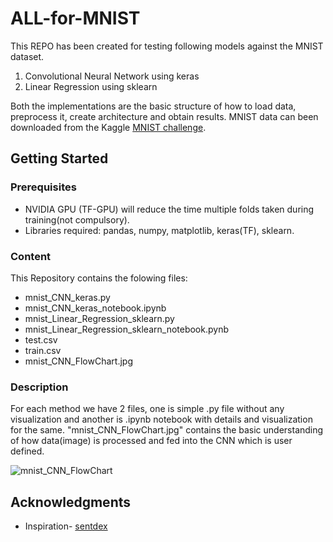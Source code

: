 # ALL-for-MNIST

This REPO has been created for testing following models against the MNIST dataset.
1. Convolutional Neural Network using keras
2. Linear Regression using sklearn

Both the implementations are the basic structure of how to load data, preprocess it, create architecture and obtain results. MNIST data can been downloaded from the Kaggle [MNIST challenge](https://www.kaggle.com/deepnetwork/simple-cnn-for-mnist-dataset).

## Getting Started
### Prerequisites

* NVIDIA GPU (TF-GPU) will reduce the time multiple folds taken during training(not compulsory).
* Libraries required: pandas, numpy, matplotlib, keras(TF), sklearn.

### Content

This Repository contains the folowing files:
* mnist_CNN_keras.py 
* mnist_CNN_keras_notebook.ipynb
* mnist_Linear_Regression_sklearn.py
* mnist_Linear_Regression_sklearn_notebook.pynb
* test.csv
* train.csv
* mnist_CNN_FlowChart.jpg

### Description

For each method we have 2 files, one is simple .py file without any visualization and another is .ipynb notebook with details and visualization for the same.
"mnist_CNN_FlowChart.jpg" contains the basic understanding of how data(image) is processed and fed into the CNN which is user defined.

![mnist_CNN_FlowChart](https://user-images.githubusercontent.com/47072039/89782756-7de20180-db33-11ea-9c85-f508e882cea2.jpg)

## Acknowledgments

* Inspiration- [sentdex](https://pythonprogramming.net/)
